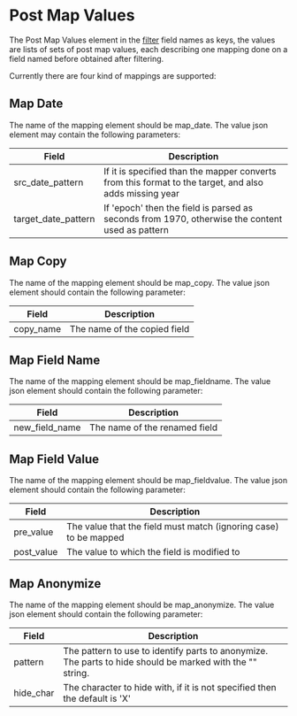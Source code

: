 <!--
{% comment %}
Licensed to the Apache Software Foundation (ASF) under one or more
contributor license agreements.  See the NOTICE file distributed with
this work for additional information regarding copyright ownership.
The ASF licenses this file to you under the Apache License, Version 2.0
(the "License"); you may not use this file except in compliance with
the License.  You may obtain a copy of the License at

http://www.apache.org/licenses/LICENSE-2.0

Unless required by applicable law or agreed to in writing, software
distributed under the License is distributed on an "AS IS" BASIS,
WITHOUT WARRANTIES OR CONDITIONS OF ANY KIND, either express or implied.
See the License for the specific language governing permissions and
limitations under the License.
{% endcomment %}
-->

# Post Map Values

The Post Map Values element in the [filter](filter.md) field names as keys, the values are lists of sets of post map values, each
describing one mapping done on a field named before obtained after filtering.

Currently there are four kind of mappings are supported:

## Map Date

The name of the mapping element should be map\_date. The value json element may contain the following parameters:

| Field                 | Description                                                                                            |
|-----------------------|--------------------------------------------------------------------------------------------------------|
| src\_date\_pattern    | If it is specified than the mapper converts from this format to the target, and also adds missing year |
| target\_date\_pattern | If 'epoch' then the field is parsed as seconds from 1970, otherwise the content used as pattern        |


## Map Copy

The name of the mapping element should be map\_copy. The value json element should contain the following parameter:

| Field      | Description                   |
|------------|-------------------------------|
| copy\_name | The name of the copied field  |


## Map Field Name

The name of the mapping element should be map\_fieldname. The value json element should contain the following parameter:

| Field            | Description                   |
|------------------|-------------------------------|
| new\_field\_name | The name of the renamed field |

## Map Field Value

The name of the mapping element should be map\_fieldvalue. The value json element should contain the following parameter:

| Field       | Description                                                        |
|-------------|--------------------------------------------------------------------|
| pre\_value  | The value that the field must match \(ignoring case\) to be mapped |
| post\_value | The value to which the field is modified to                        |

## Map Anonymize

The name of the mapping element should be map\_anonymize. The value json element should contain the following parameter:

| Field      | Description                                                                                                     |
|------------|-----------------------------------------------------------------------------------------------------------------|
| pattern    | The pattern to use to identify parts to anonymize. The parts to hide should be marked with the "<hide>" string. |
| hide\_char | The character to hide with, if it is not specified then the default is 'X'                                      |
